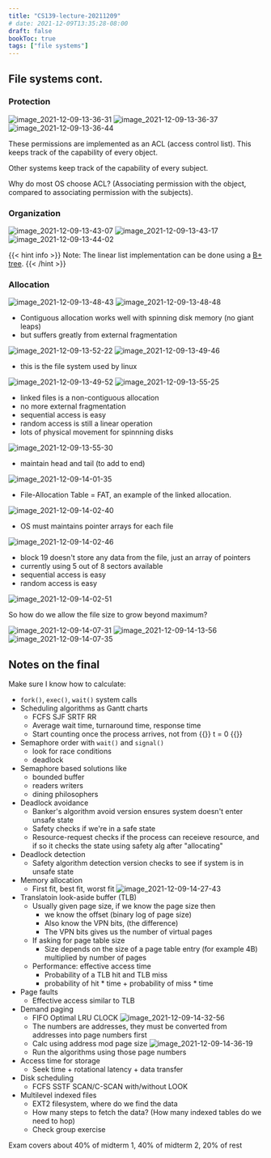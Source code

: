 ```yaml
---
title: "CS139-lecture-20211209"
# date: 2021-12-09T13:35:28-08:00
draft: false
bookToc: true
tags: ["file systems"]
---
```


## File systems cont.

### Protection

![image_2021-12-09-13-36-31](/notes/image_2021-12-09-13-36-31.png)
![image_2021-12-09-13-36-37](/notes/image_2021-12-09-13-36-37.png)
![image_2021-12-09-13-36-44](/notes/image_2021-12-09-13-36-44.png)

These permissions are implemented as an ACL (access control list).
This keeps track of the capability of every object.

Other systems keep track of the capability of every subject.

Why do most OS choose ACL? (Associating permission with the object, compared to associating permission with the subjects).

### Organization

![image_2021-12-09-13-43-07](/notes/image_2021-12-09-13-43-07.png)
![image_2021-12-09-13-43-17](/notes/image_2021-12-09-13-43-17.png)
![image_2021-12-09-13-44-02](/notes/image_2021-12-09-13-44-02.png)

{{< hint info >}}
Note: The linear list implementation can be done using a [B+ tree](https://en.wikipedia.org/wiki/B%2B_tree).
{{< /hint >}}

### Allocation

![image_2021-12-09-13-48-43](/notes/image_2021-12-09-13-48-43.png)
![image_2021-12-09-13-48-48](/notes/image_2021-12-09-13-48-48.png)

- Contiguous allocation works well with spinning disk memory (no giant leaps)
- but suffers greatly from external fragmentation

![image_2021-12-09-13-52-22](/notes/image_2021-12-09-13-52-22.png)
![image_2021-12-09-13-49-46](/notes/image_2021-12-09-13-49-46.png)

- this is the file system used by linux

![image_2021-12-09-13-49-52](/notes/image_2021-12-09-13-49-52.png)
![image_2021-12-09-13-55-25](/notes/image_2021-12-09-13-55-25.png)

- linked files is a non-contiguous allocation
- no more external fragmentation
- sequential access is easy
- random access is still a linear operation
- lots of physical movement for spinnning disks

![image_2021-12-09-13-55-30](/notes/image_2021-12-09-13-55-30.png)

- maintain head and tail (to add to end)

![image_2021-12-09-14-01-35](/notes/image_2021-12-09-14-01-35.png)

- File-Allocation Table = FAT, an example of the linked allocation.

![image_2021-12-09-14-02-40](/notes/image_2021-12-09-14-02-40.png)

- OS must maintains pointer arrays for each file

![image_2021-12-09-14-02-46](/notes/image_2021-12-09-14-02-46.png)

- block 19 doesn't store any data from the file, just an array of pointers
- currently using 5 out of 8 sectors available
- sequential access is easy
- random access is easy

![image_2021-12-09-14-02-51](/notes/image_2021-12-09-14-02-51.png)

So how do we allow the file size to grow beyond maximum?

![image_2021-12-09-14-07-31](/notes/image_2021-12-09-14-07-31.png)
![image_2021-12-09-14-13-56](/notes/image_2021-12-09-14-13-56.png)
![image_2021-12-09-14-07-35](/notes/image_2021-12-09-14-07-35.png)

## Notes on the final

Make sure I know how to calculate:

- `fork()`, `exec()`, `wait()` system calls
- Scheduling algorithms as Gantt charts
    - FCFS SJF SRTF RR
    - Average wait time, turnaround time, response time
    - Start counting once the process arrives, not from {{<k>}} t = 0 {{</k>}}
- Semaphore order with `wait()` and `signal()`
    - look for race conditions
    - deadlock
- Semaphore based solutions like
    - bounded buffer
    - readers writers
    - dining philosophers
- Deadlock avoidance
    - Banker's algorithm avoid version ensures system doesn't enter unsafe state
    - Safety checks if we're in a safe state
    - Resource-request checks if the process can receieve resource, and if so it checks the state using safety alg after "allocating"
- Deadlock detection
    - Safety algorithm detection version checks to see if system is in unsafe state
- Memory allocation
    - First fit, best fit, worst fit
    ![image_2021-12-09-14-27-43](/notes/image_2021-12-09-14-27-43.png)
- Translatoin look-aside buffer (TLB)
    - Usually given page size, if we know the page size then 
        - we know the offset (binary log of page size)
        - Also know the VPN bits, (the difference)
        - The VPN bits gives us the number of virtual pages
    - If asking for page table size
        - Size depends on the size of a page table entry (for example 4B) multiplied by number of pages
    - Performance: effective access time
        - Probability of a TLB hit and TLB miss
        - probability of hit * time + probability of miss * time
- Page faults
    - Effective access similar to TLB
- Demand paging
    - FIFO Optimal LRU CLOCK
    ![image_2021-12-09-14-32-56](/notes/image_2021-12-09-14-32-56.png)
    - The numbers are addresses, they must be converted from addresses into page numbers first
    - Calc using address mod page size
    ![image_2021-12-09-14-36-19](/notes/image_2021-12-09-14-36-19.png)
    - Run the algorithms using those page numbers 
- Access time for storage
    - Seek time + rotational latency + data transfer
- Disk scheduling
    - FCFS SSTF SCAN/C-SCAN with/without LOOK
- Multilevel indexed files
    - EXT2 filesystem, where do we find the data
    - How many steps to fetch the data? (How many indexed tables do we need to hop)
    - Check group exercise

Exam covers about 40% of midterm 1, 40% of midterm 2, 20% of rest


